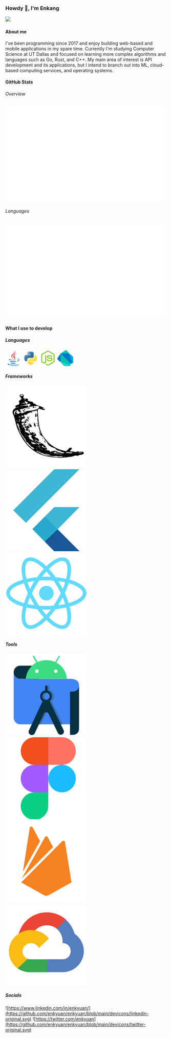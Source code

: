 ### Howdy 👋, I'm Enkang

![](https://komarev.com/ghpvc/?username=enkyuan&color=blueviolet)

#### About me

I've been programming since 2017 and enjoy building web-based and mobile applications in my spare time. Currently I'm studying Computer Science at UT Dallas and focused on learning more complex algorithms and languages such as Go, Rust, and C++. My main area of interest is API development and its applications, but I intend to branch out into ML, cloud-based computing services, and operating systems.

#### GitHub Stats 

###### Overview

![overview](https://github.com/enkyuan/enkyuan/blob/main/github_stats/generated/overview.svg#gh-dark-mode-only)

###### Languages

![](https://github.com/enkyuan/enkyuan/blob/main/github_stats/generated/languages.svg#gh-dark-mode-only)

#### What I use to develop

##### Languages

<p align="left">
  <img src="https://github.com/enkyuan/enkyuan/blob/main/devicons/java-original.svg" width="50">  
  <img src="https://github.com/enkyuan/enkyuan/blob/main/devicons/python-original.svg" width="50">  
  <img src="https://github.com/enkyuan/enkyuan/blob/main/devicons/nodejs-original.svg" width="50">  
  <img src="https://github.com/enkyuan/enkyuan/blob/main/devicons/dart-original.svg" width="50">
</p>

##### Frameworks

![](https://github.com/enkyuan/enkyuan/blob/main/devicons/flask-original.svg)  ![](https://github.com/enkyuan/enkyuan/blob/main/devicons/flutter-original.svg)  ![](https://github.com/enkyuan/enkyuan/blob/main/devicons/react-original.svg)

##### Tools

![](https://github.com/enkyuan/enkyuan/blob/main/devicons/androidstudio-original.svg)  ![](https://github.com/enkyuan/enkyuan/blob/main/devicons/figma-original.svg)  ![](https://github.com/enkyuan/enkyuan/blob/main/devicons/firebase-plain.svg)  ![](https://github.com/enkyuan/enkyuan/blob/main/devicons/googlecloud-original.svg)  

##### Socials

![https://www.linkedin.com/in/enkyuan/](https://github.com/enkyuan/enkyuan/blob/main/devicons/linkedin-original.svg) ![https://twitter.com/enkyuan](https://github.com/enkyuan/enkyuan/blob/main/devicons/twitter-original.svg)
